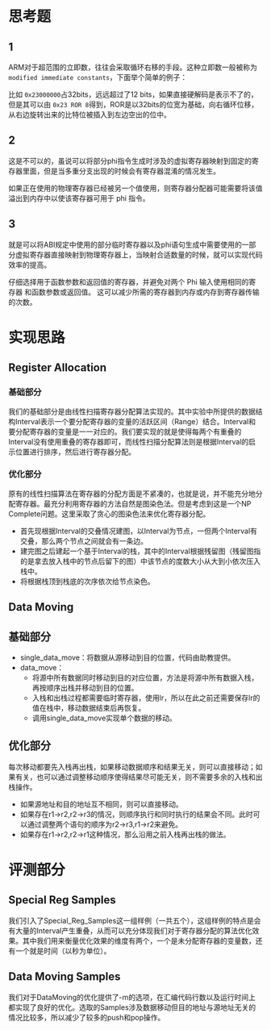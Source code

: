 # 思考题

## 1

ARM对于超范围的立即数，往往会采取循环右移的手段。这种立即数一般被称为`modified immediate constants`，下面举个简单的例子：

比如 `0x23000000`占32bits，远远超过了12 bits，如果直接硬解码是表示不了的，但是其可以由 `0x23 ROR 8`得到，ROR是以32bits的位宽为基础，向右循环位移，从右边旋转出来的比特位被插入到左边空出的位中。

## 2

这是不可以的，虽说可以将部分phi指令生成时涉及的虚拟寄存器映射到固定的寄存器里面，但是当多重分支出现的时候会有寄存器混淆的情况发生。

如果正在使用的物理寄存器已经被另一个值使用，则寄存器分配器可能需要将该值溢出到内存中以使该寄存器可用于 phi 指令。

## 3

就是可以将ABI规定中使用的部分临时寄存器以及phi语句生成中需要使用的一部分虚拟寄存器直接映射到物理寄存器上，当映射合适数量的时候，就可以实现代码效率的提高。

仔细选择用于函数参数和返回值的寄存器，并避免对两个 Phi 输入使用相同的寄存器 和函数参数或返回值。 这可以减少所需的寄存器到内存或内存到寄存器传输的次数。

# 实现思路

## Register Allocation

### 基础部分

我们的基础部分是由线性扫描寄存器分配算法实现的。其中实验中所提供的数据结构Interval表示一个要分配寄存器的变量的活跃区间（Range）结合。Interval和要分配寄存器的变量是一一对应的。我们要实现的就是使得每两个有重叠的Interval没有使用重叠的寄存器即可，而线性扫描分配算法则是根据Interval的启示位置进行排序，然后进行寄存器分配。

### 优化部分

原有的线性扫描算法在寄存器的分配方面是不紧凑的，也就是说，并不能充分地分配寄存器。最充分利用寄存器的方法自然是图染色法。但是考虑到这是一个NP Complete问题。这里采取了贪心的图染色法来优化寄存器分配。

* 首先现根据Interval的交叠情况建图，以Interval为节点，一但两个Interval有交叠，那么两个节点之间就会有一条边。
* 建完图之后建起一个基于Interval的栈，其中的Interval根据残留图（残留图指的是拿去放入栈中的节点后留下的图）中该节点的度数大小从大到小依次压入栈中。
* 将根据栈顶到栈底的次序依次给节点染色。

## Data Moving

## 基础部分

* single_data_move：将数据从源移动到目的位置，代码由助教提供。
* data_move：
  * 将源中所有数据同时移动到目的对应位置，方法是将源中所有数据入栈，再按顺序出栈并移动到目的位置。
  * 入栈和出栈过程都需要临时寄存器，使用lr，所以在此之前还需要保存lr的值在栈中，移动数据结束后再恢复。
  * 调用single_data_move实现单个数据的移动。

## 优化部分

每次移动都要先入栈再出栈，如果移动数据顺序和结果无关，则可以直接移动；如果有关，也可以通过调整移动顺序使得结果尽可能无关，则不需要多余的入栈和出栈操作。

* 如果源地址和目的地址互不相同，则可以直接移动。
* 如果存在r1->r2,r2->r3的情况，则顺序执行和同时执行的结果会不同。此时可以通过调整两个语句的顺序为r2->r3,r1->r2来避免。
* 如果存在r1->r2,r2->r1这种情况，那么沿用之前入栈再出栈的做法。

# 评测部分

## Special Reg Samples

我们引入了Special_Reg_Samples这一组样例（一共五个），这组样例的特点是会有大量的Interval产生重叠，从而可以充分体现我们对于寄存器分配的算法优化效果。其中我们用来衡量优化效果的维度有两个，一个是未分配寄存器的变量数，还有一个就是时间（以秒为单位）。

## Data Moving Samples

我们对于DataMoving的优化提供了-m的选项，在汇编代码行数以及运行时间上都实现了良好的优化。选取的Samples涉及数据移动但目的地址与源地址无关的情况比较多，所以减少了较多的push和pop操作。



